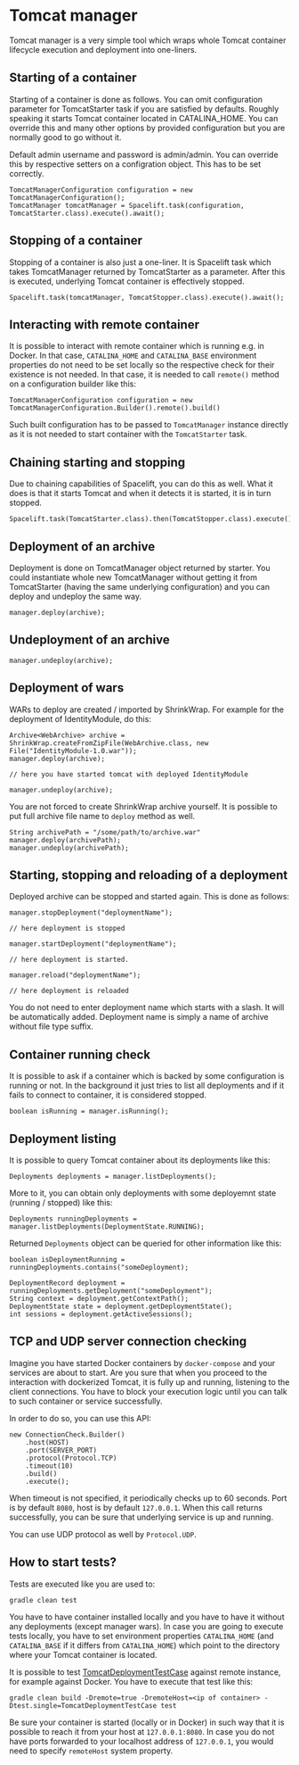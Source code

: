 # Tomcat manager

Tomcat manager is a very simple tool which wraps whole Tomcat container lifecycle execution and deployment into one-liners.

## Starting of a container

Starting of a container is done as follows. You can omit configuration parameter for TomcatStarter task
if you are satisfied by defaults. Roughly speaking it starts Tomcat container located in CATALINA_HOME. You can 
override this and many other options by provided configuration but you are normally good to go without it.

Default admin username and password is admin/admin. You can override this by respective setters on a configration object. This has to be set correctly.

    TomcatManagerConfiguration configuration = new TomcatManagerConfiguration();
    TomcatManager tomcatManager = Spacelift.task(configuration, TomcatStarter.class).execute().await();

## Stopping of a container

Stopping of a container is also just a one-liner. It is Spacelift task which takes TomcatManager 
returned by TomcatStarter as a parameter. After this is executed, underlying Tomcat container is effectively stopped.

    Spacelift.task(tomcatManager, TomcatStopper.class).execute().await();

## Interacting with remote container

It is possible to interact with remote container which is running e.g. in Docker. In that case, `CATALINA_HOME` 
and `CATALINA_BASE` environment properties do not need to be set locally so the respective check for their existence 
is not needed. In that case, it is needed to call `remote()` method on a configuration builder like this:

    TomcatManagerConfiguration configuration = new TomcatManagerConfiguration.Builder().remote().build()

Such built configuration has to be passed to `TomcatManager` instance directly as it is not needed to start container 
with the `TomcatStarter` task.

## Chaining starting and stopping

Due to chaining capabilities of Spacelift, you can do this as well. What it does is that it starts Tomcat 
and when it detects it is started, it is in turn stopped.

    Spacelift.task(TomcatStarter.class).then(TomcatStopper.class).execute().await().

## Deployment of an archive

Deployment is done on TomcatManager object returned by starter. You could instantiate whole new TomcatManager without getting it from
TomcatStarter (having the same underlying configuration) and you can deploy and undeploy the same way.

    manager.deploy(archive);

## Undeployment of an archive

    manager.undeploy(archive);

## Deployment of  wars

WARs to deploy are created / imported by ShrinkWrap. For example for the deployment of IdentityModule, do this:

    Archive<WebArchive> archive = ShrinkWrap.createFromZipFile(WebArchive.class, new File("IdentityModule-1.0.war"));
    manager.deploy(archive);

    // here you have started tomcat with deployed IdentityModule

    manager.undeploy(archive);

You are not forced to create ShrinkWrap archive yourself. It is possible to put full archive file name to `deploy`
method as well.

    String archivePath = "/some/path/to/archive.war"
    manager.deploy(archivePath);
    manager.undeploy(archivePath);

## Starting, stopping and reloading of a deployment

Deployed archive can be stopped and started again. This is done as follows:

    manager.stopDeployment("deploymentName");

    // here deployment is stopped

    manager.startDeployment("deploymentName");

    // here deployment is started.

    manager.reload("deploymentName");

    // here deployment is reloaded

You do not need to enter deployment name which starts with a slash. It will be automatically added. Deployment name 
is simply a name of archive without file type suffix.

## Container running check

It is possible to ask if a container which is backed by some configuration is running or not. In the background it
just tries to list all deployments and if it fails to connect to container, it is considered stopped.

    boolean isRunning = manager.isRunning();

## Deployment listing

It is possible to query Tomcat container about its deployments like this:

    Deployments deployments = manager.listDeployments();

More to it, you can obtain only deployments with some deployemnt state (running / stopped) like this:

    Deployments runningDeployments = manager.listDeployments(DeploymentState.RUNNING);

Returned `Deployments` object can be queried for other information like this:

    boolean isDeploymentRunning = runningDeployments.contains("someDeployment);

    DeploymentRecord deployment = runningDeployments.getDeployment("someDeployment");
    String context = deployment.getContextPath();
    DeploymentState state = deployment.getDeploymentState();
    int sessions = deployment.getActiveSessions();

## TCP and UDP server connection checking

Imagine you have started Docker containers by `docker-compose` and your services are about to start. Are you 
sure that when you proceed to the interaction with dockerized Tomcat, it is fully up and running, listening to the 
client connections. You have to block your execution logic until you can talk to such container or service successfully.

In order to do so, you can use this API:

    new ConnectionCheck.Builder()
        .host(HOST)
        .port(SERVER_PORT)
        .protocol(Protocol.TCP)
        .timeout(10)
        .build()
        .execute();

When timeout is not specified, it periodically checks up to 60 seconds. Port is by default `8080`, host is by default 
`127.0.0.1`. When this call returns successfully, you can be sure that underlying service is up and running.

You can use UDP protocol as well by `Protocol.UDP`.

## How to start tests?

Tests are executed like you are used to:

    gradle clean test
    
You have to have container installed locally and you have to have it without any deployments (except manager wars).
In case you are going to execute tests locally, you have to set environment properties `CATALINA_HOME` 
(and `CATALINA_BASE` if it differs from `CATALINA_HOME`) which point to the directory where your Tomcat container is located.

It is possible to test [TomcatDeploymentTestCase](src/test/java/travel/snapshot/qa/manager/tomcat/TomcatDeploymentTestCase.java)
against remote instance, for example against Docker. You have to execute that test like this:

    gradle clean build -Dremote=true -DremoteHost=<ip of container> -Dtest.single=TomcatDeploymentTestCase test

Be sure your container is started (locally or in Docker) in such way that it is possible to reach it from your host at `127.0.0.1:8080`.
In case you do not have ports forwarded to your localhost address of `127.0.0.1`, you would need to specify `remoteHost` 
system property.